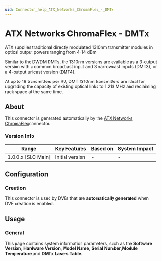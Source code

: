 ```yaml
---
uid: Connector_help_ATX_Networks_ChromaFlex_-_DMTx
---
```


# ATX Networks ChromaFlex - DMTx

ATX supplies traditional directly modulated 1310nm transmitter modules in optical output powers ranging from 4-14 dBm.

Similar to the DWDM DMTs, the 1310nm versions are available as a 3-output version with a common broadcast input and 3 narrowcast inputs (DMT3), or a 4-output unicast version (DMT4).

At up to 16 transmitters per RU, DMT 1310nm transmitters are ideal for upgrading the capacity of existing optical links to 1.218 MHz and reclaiming rack space at the same time.

## About

This connector is generated automatically by the [ATX Networks ChromaFlex](xref:Connector_help_ATX_Networks_ChromaFlex)connector.

### Version Info

| **Range**            | **Key Features** | **Based on** | **System Impact** |
|----------------------|------------------|--------------|-------------------|
| 1.0.0.x \[SLC Main\] | Initial version  | \-           | \-                |

## Configuration

### Creation

This connector is used by DVEs that are **automatically generated** when DVE creation is enabled.

## Usage

### General

This page contains system information parameters, such as the **Software Version**, **Hardware Version**, **Model Name**, **Serial Number**,**Module Temperature**,and **DMTx Lasers Table**.

